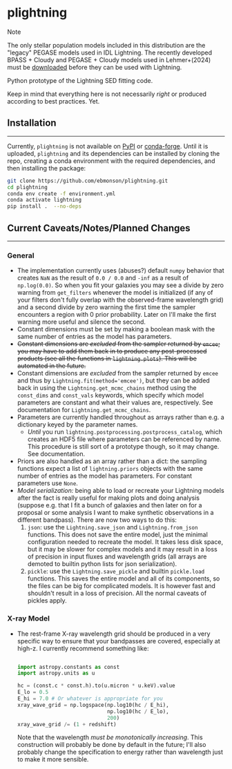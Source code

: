 # plightning

> [!Note]
>
> The only stellar population models included in this distribution are the "legacy"
> PEGASE models used in IDL Lightning. The recently developed BPASS + Cloudy
> and PEGASE + Cloudy models used in Lehmer+(2024) must be [downloaded](https://www.dropbox.com/scl/fo/is74ra0tc1t0jdo4dsntm/ADDNjrtxro2euqCWmYrCO0Y?rlkey=9v113nb8rqgl5zul6xawuwdde&st=kzgq6kxr&dl=0) before they
> can be used with Lightning.

Python prototype of the Lightning SED fitting code.

Keep in mind that everything here is not necessarily *right* or produced according to best practices. Yet.

## Installation
------
Currently, `plightning` is not available on [PyPI](https://pypi.org/) or [conda-forge](https://conda-forge.org/).
Until it is uploaded, `plightning` and its dependencies can be installed by cloning the repo, creating a conda environment with the required dependencies, and then installing the package:

```sh
git clone https://github.com/ebmonson/plightning.git
cd plightning
conda env create -f environment.yml
conda activate lightning
pip install .  --no-deps
```


## Current Caveats/Notes/Planned Changes
----------
### General
- The implementation currently uses (abuses?) default `numpy` behavior that creates `NaN` as the result of `0.0 / 0.0` and `-inf` as a result of `np.log(0.0)`. So when you fit your galaxies you may see a divide by zero warning from `get_filters` whenever the model is initialized (if any of your filters don't fully overlap with the observed-frame wavelength grid) and a second divide by zero warning the first time the sampler encounters a region with 0 prior probability. Later on I'll make the first warning more useful and silence the second.
- Constant dimensions must be set by making a boolean mask with the same number of entries as the model has parameters.
- ~~Constant dimensions are *excluded* from the sampler returned by `emcee`; you may have to add them back in to produce any post-processed products (see all the functions in `lightning.plots`). This will be automated in the future.~~
- Constant dimensions are *excluded* from the sampler returned by `emcee` and thus by `Lightning.fit(method='emcee')`, but they can be added back in using the `Lightning.get_mcmc_chains` method using the `const_dims` and `const_vals` keywords, which specify which model parameters are constant and what their values are, respectively. See documentation for `Lightning.get_mcmc_chains`.
- Parameters are currently handled throughout as arrays rather than e.g. a dictionary keyed by the parameter names.
    - *Until* you run `lightning.postprocessing.postprocess_catalog`, which creates an HDF5 file where parameters can be referenced by name. This procedure is still sort of a prototype though, so it may change. See documentation.
- Priors are also handled as an array rather than a dict: the sampling functions expect a list of `lightning.priors` objects with the same number of entries as the model has parameters. For constant parameters use `None`.
- *Model serialization:* being able to load or recreate your Lightning models after the fact is really useful for making plots and doing analysis (suppose e.g. that I fit a bunch of galaxies and then later on for a proposal or some analysis I want to make synthetic observations in a different bandpass). There are now two ways to do this:
    1. `json`: use the `Lightning.save_json` and `Lightning.from_json` functions. This does not save the entire model, just the minimal configuration needed to recreate the model. It takes less disk space, but it may be slower for complex models and it may result in a loss of precision in input fluxes and wavelength grids (all arrays are demoted to builtin python lists for json serialization).
    2. `pickle`: use the `Lightning.save_pickle` and builtin `pickle.load` functions. This saves the entire model and all of its components, so the files can be big for complicated models. It is however fast and shouldn't result in a loss of precision. All the normal caveats of pickles apply.

### X-ray Model
- The rest-frame X-ray wavelength grid should be produced in a very specific way to ensure that your bandpasses are covered,
  especially at high-z. I currently recommend something like:

  ```python

  import astropy.constants as const
  import astropy.units as u

  hc = (const.c * const.h).to(u.micron * u.keV).value
  E_lo = 0.5
  E_hi = 7.0 # Or whatever is appropriate for you
  xray_wave_grid = np.logspace(np.log10(hc / E_hi),
                               np.log10(hc / E_lo),
                               200)
  xray_wave_grid /= (1 + redshift)

  ```

  Note that the wavelength *must be monotonically increasing*. This construction will probably be done by default in the future; I'll also probably change the specification to energy rather than wavelength just to make it more sensible.
